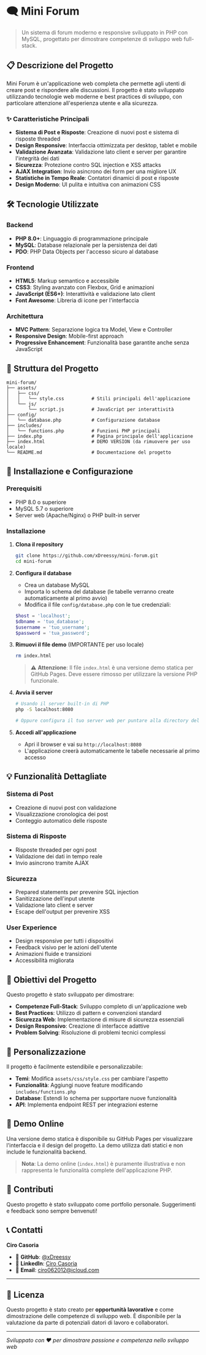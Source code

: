 # 🗨️ Mini Forum

> Un sistema di forum moderno e responsive sviluppato in PHP con MySQL, progettato per dimostrare competenze di sviluppo web full-stack.

## 📋 Descrizione del Progetto

Mini Forum è un'applicazione web completa che permette agli utenti di creare post e rispondere alle discussioni. Il progetto è stato sviluppato utilizzando tecnologie web moderne e best practices di sviluppo, con particolare attenzione all'esperienza utente e alla sicurezza.

### ✨ Caratteristiche Principali

- **Sistema di Post e Risposte**: Creazione di nuovi post e sistema di risposte threaded
- **Design Responsive**: Interfaccia ottimizzata per desktop, tablet e mobile
- **Validazione Avanzata**: Validazione lato client e server per garantire l'integrità dei dati
- **Sicurezza**: Protezione contro SQL injection e XSS attacks
- **AJAX Integration**: Invio asincrono dei form per una migliore UX
- **Statistiche in Tempo Reale**: Contatori dinamici di post e risposte
- **Design Moderno**: UI pulita e intuitiva con animazioni CSS

## 🛠️ Tecnologie Utilizzate

### Backend
- **PHP 8.0+**: Linguaggio di programmazione principale
- **MySQL**: Database relazionale per la persistenza dei dati
- **PDO**: PHP Data Objects per l'accesso sicuro al database

### Frontend
- **HTML5**: Markup semantico e accessibile
- **CSS3**: Styling avanzato con Flexbox, Grid e animazioni
- **JavaScript (ES6+)**: Interattività e validazione lato client
- **Font Awesome**: Libreria di icone per l'interfaccia

### Architettura
- **MVC Pattern**: Separazione logica tra Model, View e Controller
- **Responsive Design**: Mobile-first approach
- **Progressive Enhancement**: Funzionalità base garantite anche senza JavaScript

## 📁 Struttura del Progetto

```
mini-forum/
├── assets/
│   ├── css/
│   │   └── style.css          # Stili principali dell'applicazione
│   └── js/
│       └── script.js          # JavaScript per interattività
├── config/
│   └── database.php           # Configurazione database
├── includes/
│   └── functions.php          # Funzioni PHP principali
├── index.php                  # Pagina principale dell'applicazione
├── index.html                 # DEMO VERSION (da rimuovere per uso locale)
└── README.md                  # Documentazione del progetto
```

## 🚀 Installazione e Configurazione

### Prerequisiti
- PHP 8.0 o superiore
- MySQL 5.7 o superiore
- Server web (Apache/Nginx) o PHP built-in server

### Installazione

1. **Clona il repository**
   ```bash
   git clone https://github.com/xDreessy/mini-forum.git
   cd mini-forum
   ```

2. **Configura il database**
   - Crea un database MySQL
   - Importa lo schema del database (le tabelle verranno create automaticamente al primo avvio)
   - Modifica il file `config/database.php` con le tue credenziali:
   ```php
   $host = 'localhost';
   $dbname = 'tuo_database';
   $username = 'tuo_username';
   $password = 'tua_password';
   ```

3. **Rimuovi il file demo** (IMPORTANTE per uso locale)
   ```bash
   rm index.html
   ```
   > ⚠️ **Attenzione**: Il file `index.html` è una versione demo statica per GitHub Pages. Deve essere rimosso per utilizzare la versione PHP funzionale.

4. **Avvia il server**
   ```bash
   # Usando il server built-in di PHP
   php -S localhost:8080
   
   # Oppure configura il tuo server web per puntare alla directory del progetto
   ```

5. **Accedi all'applicazione**
   - Apri il browser e vai su `http://localhost:8080`
   - L'applicazione creerà automaticamente le tabelle necessarie al primo accesso

## 💡 Funzionalità Dettagliate

### Sistema di Post
- Creazione di nuovi post con validazione
- Visualizzazione cronologica dei post
- Conteggio automatico delle risposte

### Sistema di Risposte
- Risposte threaded per ogni post
- Validazione dei dati in tempo reale
- Invio asincrono tramite AJAX

### Sicurezza
- Prepared statements per prevenire SQL injection
- Sanitizzazione dell'input utente
- Validazione lato client e server
- Escape dell'output per prevenire XSS

### User Experience
- Design responsive per tutti i dispositivi
- Feedback visivo per le azioni dell'utente
- Animazioni fluide e transizioni
- Accessibilità migliorata

## 🎯 Obiettivi del Progetto

Questo progetto è stato sviluppato per dimostrare:

- **Competenze Full-Stack**: Sviluppo completo di un'applicazione web
- **Best Practices**: Utilizzo di pattern e convenzioni standard
- **Sicurezza Web**: Implementazione di misure di sicurezza essenziali
- **Design Responsivo**: Creazione di interfacce adattive
- **Problem Solving**: Risoluzione di problemi tecnici complessi

## 🔧 Personalizzazione

Il progetto è facilmente estendibile e personalizzabile:

- **Temi**: Modifica `assets/css/style.css` per cambiare l'aspetto
- **Funzionalità**: Aggiungi nuove feature modificando `includes/functions.php`
- **Database**: Estendi lo schema per supportare nuove funzionalità
- **API**: Implementa endpoint REST per integrazioni esterne

## 📱 Demo Online

Una versione demo statica è disponibile su GitHub Pages per visualizzare l'interfaccia e il design del progetto. La demo utilizza dati statici e non include le funzionalità backend.

> **Nota**: La demo online (`index.html`) è puramente illustrativa e non rappresenta le funzionalità complete dell'applicazione PHP.

## 🤝 Contributi

Questo progetto è stato sviluppato come portfolio personale. Suggerimenti e feedback sono sempre benvenuti!

## 📞 Contatti

**Ciro Casoria**
- 🐙 **GitHub**: [@xDreessy](https://github.com/xDreessy)
- 💼 **LinkedIn**: [Ciro Casoria](https://www.linkedin.com/in/ciro-casoria-01b93b201/)
- 📧 **Email**: [ciro062012@icloud.com](mailto:ciro062012@icloud.com)

---

## 📄 Licenza

Questo progetto è stato creato per **opportunità lavorative** e come dimostrazione delle competenze di sviluppo web. È disponibile per la valutazione da parte di potenziali datori di lavoro e collaboratori.

---

*Sviluppato con ❤️ per dimostrare passione e competenza nello sviluppo web*
